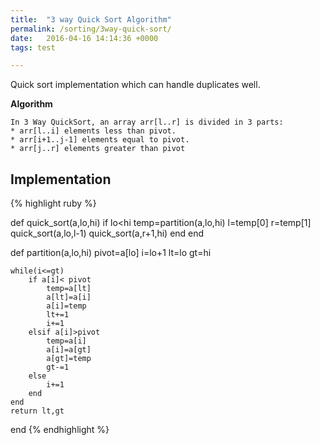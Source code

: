 ```yaml
---
title:  "3 way Quick Sort Algorithm"
permalink: /sorting/3way-quick-sort/
date:   2016-04-16 14:14:36 +0000
tags: test

---
```

 
Quick sort implementation which can handle duplicates well.
 
**Algorithm**

    In 3 Way QuickSort, an array arr[l..r] is divided in 3 parts:
    * arr[l..i] elements less than pivot.
    * arr[i+1..j-1] elements equal to pivot.
    * arr[j..r] elements greater than pivot


## Implementation
{% highlight ruby %}

def quick_sort(a,lo,hi)
    if lo<hi
        temp=partition(a,lo,hi)
        l=temp[0]
        r=temp[1]
        quick_sort(a,lo,l-1)
        quick_sort(a,r+1,hi)
    end
end

def partition(a,lo,hi)
    pivot=a[lo]
    i=lo+1
    lt=lo
    gt=hi
    
    while(i<=gt)
        if a[i]< pivot
            temp=a[lt]
            a[lt]=a[i]
            a[i]=temp
            lt+=1
            i+=1
        elsif a[i]>pivot
            temp=a[i]
            a[i]=a[gt]
            a[gt]=temp
            gt-=1
        else
            i+=1
        end
    end
    return lt,gt
end
{% endhighlight %}